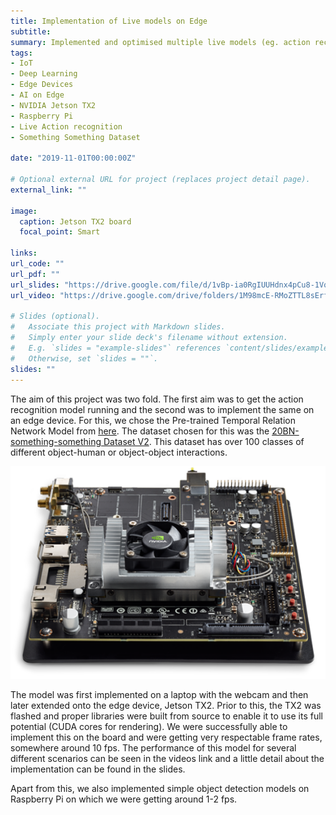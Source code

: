 ```yaml
---
title: Implementation of Live models on Edge
subtitle: 
summary: Implemented and optimised multiple live models (eg. action recognition on something something dataset with over 200 classes) on edge devices (eg. Jetson TX2, Raspberry Pi)
tags:
- IoT
- Deep Learning
- Edge Devices
- AI on Edge
- NVIDIA Jetson TX2
- Raspberry Pi
- Live Action recognition
- Something Something Dataset

date: "2019-11-01T00:00:00Z"

# Optional external URL for project (replaces project detail page).
external_link: ""

image:
  caption: Jetson TX2 board
  focal_point: Smart

links:
url_code: ""
url_pdf: ""
url_slides: "https://drive.google.com/file/d/1vBp-ia0RgIUUHdnx4pCu8-1VqhJg7VRr/view?usp=sharing"
url_video: "https://drive.google.com/drive/folders/1M98mcE-RMoZTTL8sErfZzGLJXfdlOt5I?usp=sharing"

# Slides (optional).
#   Associate this project with Markdown slides.
#   Simply enter your slide deck's filename without extension.
#   E.g. `slides = "example-slides"` references `content/slides/example-slides.md`.
#   Otherwise, set `slides = ""`.
slides: ""
---
```

The aim of this project was two fold. The first aim was to get the action recognition model running and the second was to implement the same on an edge device. For this, we chose the Pre-trained Temporal Relation Network Model from [here](https://github.com/zhoubolei/TRN-pytorch). The dataset chosen for this was the [20BN-something-something Dataset V2](https://20bn.com/datasets/something-something/v2#download). This dataset has over 100 classes of different object-human or object-object interactions.

![Jetson TX2](jetson.png)

The model was first implemented on a laptop with the webcam and then later extended onto the edge device, Jetson TX2. Prior to this, the TX2 was flashed and proper libraries were built from source to enable it to use its full potential (CUDA cores for rendering). We were successfully able to implement this on the board and were getting very respectable frame rates, somewhere around 10 fps. The performance of this model for several different scenarios can be seen in the videos link and a little detail about the implementation can be found in the slides.

Apart from this, we also implemented simple object detection models on Raspberry Pi on which we were getting around 1-2 fps.